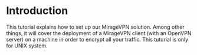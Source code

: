 # Introduction

This tutorial explains how to set up our MirageVPN solution. Among other things,
it will cover the deployment of a MirageVPN client (with an OpenVPN server) on a
machine in order to encrypt all your traffic. This tutorial is only for UNIX
system.
